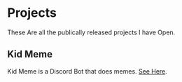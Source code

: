 # Projects

These Are all the publically released projects I have Open.

## Kid Meme

Kid Meme is a Discord Bot that does memes.
[See Here](https://TailsEraYT.github.io/projects/kid-meme).
